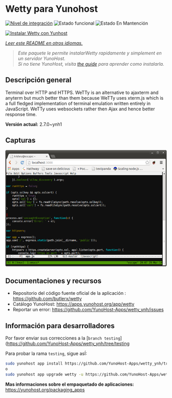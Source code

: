 <!--
Este archivo README esta generado automaticamente<https://github.com/YunoHost/apps/tree/master/tools/readme_generator>
No se debe editar a mano.
-->

# Wetty para Yunohost

[![Nivel de integración](https://dash.yunohost.org/integration/wetty.svg)](https://ci-apps.yunohost.org/ci/apps/wetty/) ![Estado funcional](https://ci-apps.yunohost.org/ci/badges/wetty.status.svg) ![Estado En Mantención](https://ci-apps.yunohost.org/ci/badges/wetty.maintain.svg)

[![Instalar Wetty con Yunhost](https://install-app.yunohost.org/install-with-yunohost.svg)](https://install-app.yunohost.org/?app=wetty)

*[Leer este README en otros idiomas.](./ALL_README.md)*

> *Este paquete le permite instalarWetty rapidamente y simplement en un servidor YunoHost.*  
> *Si no tiene YunoHost, visita [the guide](https://yunohost.org/install) para aprender como instalarla.*

## Descripción general

Terminal over HTTP and HTTPS. WeTTy is an alternative to ajaxterm and anyterm but much better than them because WeTTy uses xterm.js which is a full fledged implementation of terminal emulation written entirely in JavaScript. WeTTy uses websockets rather then Ajax and hence better response time.


**Versión actual:** 2.7.0~ynh1

## Capturas

![Captura de Wetty](./doc/screenshots/terminal.png)

## Documentaciones y recursos

- Repositorio del código fuente oficial de la aplicación : <https://github.com/butlerx/wetty>
- Catálogo YunoHost: <https://apps.yunohost.org/app/wetty>
- Reportar un error: <https://github.com/YunoHost-Apps/wetty_ynh/issues>

## Información para desarrolladores

Por favor enviar sus correcciones a la [`branch testing`](https://github.com/YunoHost-Apps/wetty_ynh/tree/testing

Para probar la rama `testing`, sigue asÍ:

```bash
sudo yunohost app install https://github.com/YunoHost-Apps/wetty_ynh/tree/testing --debug
o
sudo yunohost app upgrade wetty -u https://github.com/YunoHost-Apps/wetty_ynh/tree/testing --debug
```

**Mas informaciones sobre el empaquetado de aplicaciones:** <https://yunohost.org/packaging_apps>
